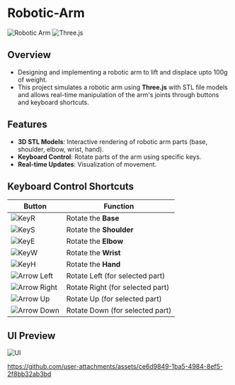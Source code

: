# Robotic-Arm

![Robotic Arm](https://img.shields.io/badge/Robotic_Arm-3D_Visualization-blue)
![Three.js](https://img.shields.io/badge/Three.js-Interactive_Simulation-orange)

## Overview
- Designing and implementing a robotic arm to lift and displace upto 100g of weight.
- This project simulates a robotic arm using **Three.js** with STL file models and allows real-time manipulation of the arm's joints through buttons and keyboard shortcuts.

## Features
- **3D STL Models**: Interactive rendering of robotic arm parts (base, shoulder, elbow, wrist, hand).
- **Keyboard Control**: Rotate parts of the arm using specific keys.
- **Real-time Updates**: Visualization of movement.

## Keyboard Control Shortcuts
| **Button**                                                                            | **Function**                     |
| ------------------------------------------------------------------------------------- | -------------------------------- |
| ![KeyR](https://img.shields.io/badge/R-Base_Rotation-blue?style=for-the-badge)        | Rotate the **Base**              |
| ![KeyS](https://img.shields.io/badge/S-Shoulder_Rotation-blue?style=for-the-badge)    | Rotate the **Shoulder**          |
| ![KeyE](https://img.shields.io/badge/E-Elbow_Rotation-blue?style=for-the-badge)       | Rotate the **Elbow**             |
| ![KeyW](https://img.shields.io/badge/W-Wrist_Rotation-blue?style=for-the-badge)       | Rotate the **Wrist**             |
| ![KeyH](https://img.shields.io/badge/H-Hand_Rotation-blue?style=for-the-badge)        | Rotate the **Hand**              |
| ![Arrow Left](https://img.shields.io/badge/%E2%86%90-Left-gray?style=for-the-badge)   | Rotate Left (for selected part)  |
| ![Arrow Right](https://img.shields.io/badge/%E2%86%92-Right-gray?style=for-the-badge) | Rotate Right (for selected part) |
| ![Arrow Up](https://img.shields.io/badge/%E2%86%91-Up-gray?style=for-the-badge)       | Rotate Up (for selected part)    |
| ![Arrow Down](https://img.shields.io/badge/%E2%86%93-Down-gray?style=for-the-badge)   | Rotate Down (for selected part)  |


## UI Preview

![UI](https://github.com/user-attachments/assets/3d1899f9-8223-4175-b9b9-de94615d38a5)

https://github.com/user-attachments/assets/ce6d9849-1ba5-4984-8ef5-2f8bb32ab3bd
